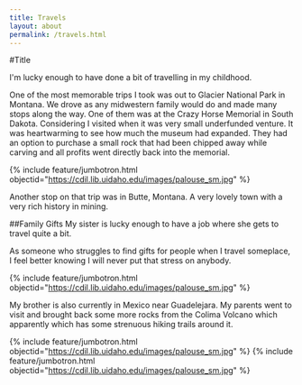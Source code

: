 ```yaml
---
title: Travels
layout: about
permalink: /travels.html
---
```

#Title

I'm lucky enough to have done a bit of travelling in my childhood. 

One of the most memorable trips I took was out to Glacier National Park in Montana. We drove as any midwestern family would do and made many stops along the way. One of them was at the Crazy Horse Memorial in South Dakota. Considering I visited when it was very small underfunded venture. It was heartwarming to see how much the museum had expanded. They had an option to purchase a small rock that had been chipped away while carving and all profits went directly back into the memorial. 

{% include feature/jumbotron.html objectid="https://cdil.lib.uidaho.edu/images/palouse_sm.jpg" %}

Another stop on that trip was in Butte, Montana. A very lovely town with a very rich history in mining. 

##Family Gifts
My sister is lucky enough to have a job where she gets to travel quite a bit. 

As someone who struggles to find gifts for people when I travel someplace, I feel better knowing I will never put that stress on anybody. 

{% include feature/jumbotron.html objectid="https://cdil.lib.uidaho.edu/images/palouse_sm.jpg" %}

My brother is also currently in Mexico near Guadelejara. My parents went to visit and brought back some more rocks from the Colima Volcano which apparently which has some strenuous hiking trails around it. 

{% include feature/jumbotron.html objectid="https://cdil.lib.uidaho.edu/images/palouse_sm.jpg" %}
{% include feature/jumbotron.html objectid="https://cdil.lib.uidaho.edu/images/palouse_sm.jpg" %}



